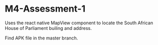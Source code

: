 # M4-Assessment-1

Uses the react native MapView component to locate the South African House of Parliament builing and address.

Find APK file in the master branch.
